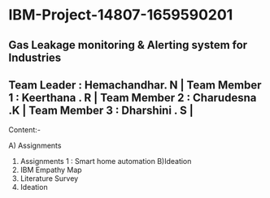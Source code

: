 # IBM-Project-14807-1659590201
Gas Leakage monitoring &amp; Alerting system for Industries
---------------------------------
Team Leader : Hemachandhar. N   |
Team Member 1 : Keerthana . R   |
Team Member 2 : Charudesna .K   |
Team Member 3 : Dharshini . S   |
---------------------------------

Content:-

A) Assignments
1) Assignments 1 : Smart home automation
B)Ideation
1) IBM Empathy Map
2) Literature Survey
3) Ideation
